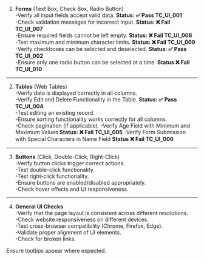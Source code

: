 1. **Forms**
   (Text Box, Check Box, Radio Button)  
  -Verify all input fields accept valid data.  **Status: ✅ Pass  TC_UI_001**   
  -Check validation messages for incorrect input.  **Status: ❌ Fail  TC_UI_007**   
  -Ensure required fields cannot be left empty.   **Status: ❌ Fail  TC_UI_008**   
  -Test maximum and minimum character limits.  **Status: ❌ Fail  TC_UI_009**    
  -Verify checkboxes can be selected and deselected. **Status: ✅ Pass TC_UI_002**   
  -Ensure only one radio button can be selected at a time. **Status ❌ Fail  TC_UI_010**   
---
2. **Tables** (Web Tables)  
  -Verify data is displayed correctly in all columns.  
  -Verify Edit and Delete Functionality in the Table. **Status: ✅ Pass TC_UI_004**  
  -Test editing an existing record.  
  -Ensure sorting functionality works correctly for all columns.  
  -Check pagination (if applicable).
  -Verify Age Field with Minimum and Maximum Values **Status: ❌ Fail  TC_UI_005**
  -Verify Form Submission with Special Characters in Name Field **Status ❌ Fail  TC_UI_006**
---
3. **Buttons** (Click, Double-Click, Right-Click)  
  -Verify button clicks trigger correct actions.  
  -Test double-click functionality.  
  -Test right-click functionality.  
  -Ensure buttons are enabled/disabled appropriately.  
  -Check hover effects and UI responsiveness.  
---
4. **General UI Checks**   
  -Verify that the page layout is consistent across different resolutions.  
  -Check website responsiveness on different devices.  
  -Test cross-browser compatibility (Chrome, Firefox, Edge).  
  -Validate proper alignment of UI elements.  
  -Check for broken links.  

Ensure tooltips appear where expected.  

